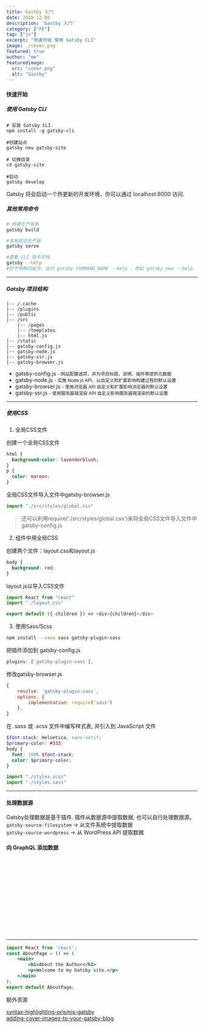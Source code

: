 ```yaml
---
title: Gastby 入门
date: 2020-12-08
description: 'Gastby 入门'
category: ["FE"] 
tag: ["js"]
excerpt: "快速开始 使用 Gatsby CLI"
image: ./cover.png
featured: true
author: "me"
featuredimage:
  src: "cover.png"
  alt: "Gastby"
---
```


#### 快速开始

##### 使用 Gatsby CLI
```shell
# 安装 Gatsby CLI.
npm install -g gatsby-cli

#创建站点
gatsby new gatsby-site

# 切换目录
cd gatsby-site

#启动
gatsby develop
```
Gatsby 将会启动一个热更新的开发环境，你可以通过 localhost:8000 访问.


##### 其他常用命令

```bash
# 构建生产版本
gatsby build

#本地启动生产版
gatsby serve

#查看 CLI 指令文档
gatsby --help
#对于特殊的指令，运行 gatsby COMMAND_NAME --help ，例如 gatsby new --help
```


---

##### Gatsby 项目结构

```markup
|-- /.cache
|-- /plugins
|-- /public
|-- /src
    |-- /pages
    |-- /templates
    |-- html.js
|-- /static
|-- gatsby-config.js
|-- gatsby-node.js
|-- gatsby-ssr.js
|-- gatsby-browser.js
```

-   gatsby-config.js <small>- 网站配置选项，并为项目标题，说明，插件等提供元数据</small>
-   gatsby-node.js <small>- 实施 Node.js API，以自定义和扩展影响构建过程的默认设置</small>
-   gatsby-browser.js <small>- 使用浏览器 API 自定义和扩展影响浏览器的默认设置</small>
-   gatsby-ssr.js <small>- 使用服务器端渲染 API 自定义影响服务器端渲染的默认设置</small>


---

##### 使用CSS

1. 全局CSS文件

创建一个全局CSS文件
```css:title=src&nbsp/&nbspstyles&nbsp/&nbspglobal.css
html {
  background-color: lavenderblush;
}
p {
  color: maroon;
}
```
全局CSS文件导入文件中gatsby-browser.js
```js:title=gatsby-browser.js
import "./src/styles/global.css"
```

>  还可以利用require('./src/styles/global.css')来将全局CSS文件导入文件中gatsby-config.js


2. 组件中用全局CSS

创建两个文件：layout.css和layout.js
```css:title=/src&nbsp/components/layout.css
body {
  background: red;
}
```

layout.js以导入CSS文件
```js:title=/src/components/layout.js
import React from "react"
import "./layout.css"

export default ({ children }) => <div>{children}</div>
```

3. 使用Sass/Scss

```bash
npm install --save sass gatsby-plugin-sass
```

把插件添加到 gatsby-config.js
```bash:title=gatsby-config.js
plugins: [`gatsby-plugin-sass`],
```

修改gatsby-browser.js
```js:title=gatsby-browser.js
{
    resolve: `gatsby-plugin-sass`,
    options: {
        implementation: require('sass')
    },
}
```

在 .sass 或 .scss 文件中编写样式表, 并引入到 JavaScript 文件

```css:title=styles.scss
$font-stack: Helvetica, sans-serif;
$primary-color: #333;
body {
  font: 100% $font-stack;
  color: $primary-color;
}
```

```bash:title=gatsby-config.js
import "./styles.scss"
import "./styles.sass"
```
---

#### 处理数据源
Gatsby处理数据是基于插件.   插件从数据源中提取数据, 也可以自行处理数据源。<br>
`gatsby-source-filesystem` -> 从文件系统中提取数据 <br>
`gatsby-source-wordpress`  -> 从 WordPress API 提取数据

#### 向 GraphQL 添加数据







<div style="height:200px"></div>


---






```jsx
import React from 'react';
const AboutPage = () => (
    <main>
        <h1>About the Author</h1>
        <p>Welcome to my Gatsby site.</p>
    </main>
);
export default AboutPage;
```

额外资源

[syntax-highlighting-prismjs-gatsby](https://stephencharlesweiss.com/syntax-highlighting-prismjs-gatsby/) </br>
[adding-cover-images-to-your-gatsby-blog](https://tjaddison.com/blog/2019/10/adding-cover-images-to-your-gatsby-blog/)